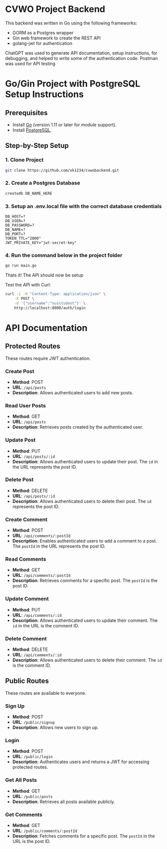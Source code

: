 # CVWO Project Backend

This backend was written in Go using the following frameworks:
- GORM as a Postgres wrapper
- Gin web framework to create the REST API
- golang-jwt for authentication

ChatGPT was used to generate API documentation, setup instructions, for debugging, and helped to write some of the authentication code. Postman was used for API testing

# Go/Gin Project with PostgreSQL Setup Instructions

## Prerequisites
- Install [Go](https://golang.org/dl/) (version 1.11 or later for module support).
- Install [PostgreSQL](https://www.postgresql.org/download/).

## Step-by-Step Setup

### 1. Clone Project
```bash
git clone https://github.com/xk1234/cvwobackend.git
```

### 2. Create a Postgres Database
```bash
createdb DB_NAME_HERE
```

### 3. Setup an .env.local file with the correct database credentials
```
DB_HOST=?
DB_USER=?
DB_PASSWORD=?
DB_NAME=?
DB_PORT=?
TOKEN_TTL="2000"
JWT_PRIVATE_KEY="jwt-secret-key"
```


### 4. Run the command below in the project folder
```bash
go run main.go
```

Thats it! The API should now be setup

Test the API with Curl:
```bash
curl -i -H "Content-Type: application/json" \
    -X POST \
    -d '{"username":"nusstudent"}' \
    http://localhost:8000/auth/login
```

# API Documentation

## Protected Routes
These routes require JWT authentication.

### Create Post
- **Method**: POST
- **URL**: `/api/posts`
- **Description**: Allows authenticated users to add new posts.

### Read User Posts
- **Method**: GET
- **URL**: `/api/posts`
- **Description**: Retrieves posts created by the authenticated user.

### Update Post
- **Method**: PUT
- **URL**: `/api/posts/:id`
- **Description**: Allows authenticated users to update their post. The `id` in the URL represents the post ID.

### Delete Post
- **Method**: DELETE
- **URL**: `/api/posts/:id`
- **Description**: Allows authenticated users to delete their post. The `id` represents the post ID.

### Create Comment
- **Method**: POST
- **URL**: `/api/comments/:postId`
- **Description**: Enables authenticated users to add a comment to a post. The `postId` in the URL represents the post ID.

### Read Comments
- **Method**: GET
- **URL**: `/api/comments/:postId`
- **Description**: Retrieves comments for a specific post. The `postId` is the post ID.

### Update Comment
- **Method**: PUT
- **URL**: `/api/comments/:id`
- **Description**: Allows authenticated users to update their comment. The `id` in the URL is the comment ID.

### Delete Comment
- **Method**: DELETE
- **URL**: `/api/comments/:id`
- **Description**: Allows authenticated users to delete their comment. The `id` is the comment ID.

## Public Routes
These routes are available to everyone.

### Sign Up
- **Method**: POST
- **URL**: `/public/signup`
- **Description**: Allows new users to sign up.

### Login
- **Method**: POST
- **URL**: `/public/login`
- **Description**: Authenticates users and returns a JWT for accessing protected routes.

### Get All Posts
- **Method**: GET
- **URL**: `/public/posts`
- **Description**: Retrieves all posts available publicly.

### Get Comments
- **Method**: GET
- **URL**: `/public/comments/:postId`
- **Description**: Fetches comments for a specific post. The `postId` in the URL is the post ID.

